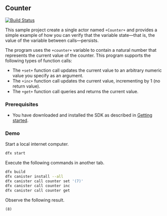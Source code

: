 ## Counter

[![Build Status](https://travis-ci.org/dfinity-lab/examples.svg?branch=master)](https://travis-ci.org/dfinity-lab/examples?branch=master)

This sample project create a single actor named `+Counter+` and provides a simple example of how you can verify that the variable state—that is, the value of the variable between calls—persists.

The program uses the `+counter+` variable to contain a natural number that represents the current value of the counter.
This program supports the following types of function calls:

* The `+set+` function call updates the current value to an arbitrary numeric value you specify as an argument.
* The `+inc+` function call updates the current value, incrementing by 1 (no return value).
* The `+get+` function call queries and returns the current value.

### Prerequisites

* You have downloaded and installed the SDK as described in [Getting started](https://sdk.dfinity.org/getting-started{outfilesuffix}).

### Demo

Start a local internet computer.

```bash
dfx start
```

Execute the following commands in another tab.

```bash
dfx build
dfx canister install --all
dfx canister call counter set '(7)'
dfx canister call counter inc
dfx canister call counter get
```

Observe the following result.

```
(8)
```
